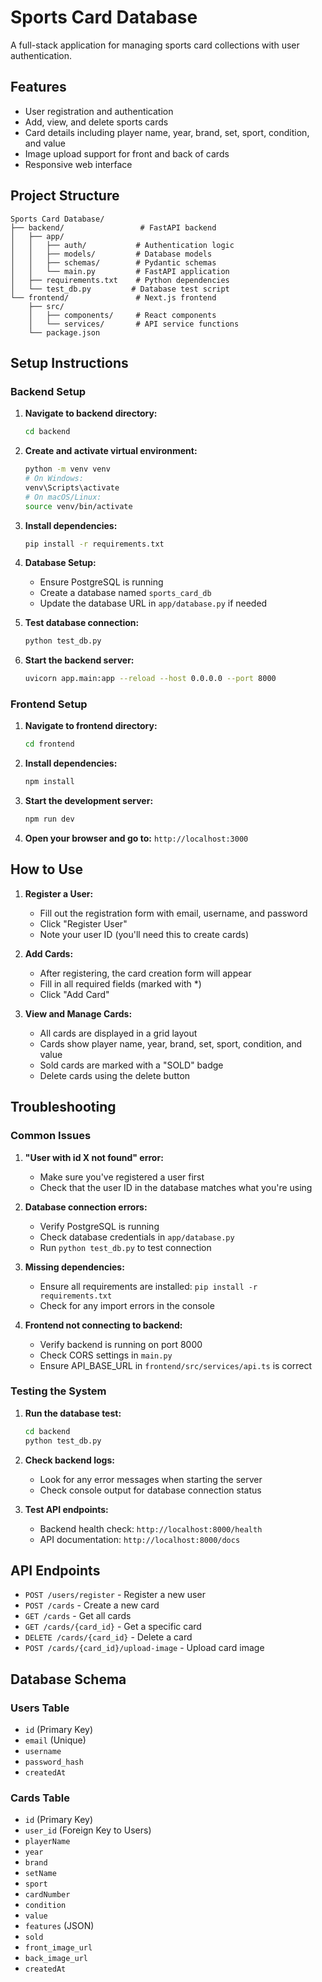 # Sports Card Database

A full-stack application for managing sports card collections with user authentication.

## Features

- User registration and authentication
- Add, view, and delete sports cards
- Card details including player name, year, brand, set, sport, condition, and value
- Image upload support for front and back of cards
- Responsive web interface

## Project Structure

```
Sports Card Database/
├── backend/                 # FastAPI backend
│   ├── app/
│   │   ├── auth/           # Authentication logic
│   │   ├── models/         # Database models
│   │   ├── schemas/        # Pydantic schemas
│   │   └── main.py         # FastAPI application
│   ├── requirements.txt    # Python dependencies
│   └── test_db.py         # Database test script
└── frontend/               # Next.js frontend
    ├── src/
    │   ├── components/     # React components
    │   └── services/       # API service functions
    └── package.json
```

## Setup Instructions

### Backend Setup

1. **Navigate to backend directory:**
   ```bash
   cd backend
   ```

2. **Create and activate virtual environment:**
   ```bash
   python -m venv venv
   # On Windows:
   venv\Scripts\activate
   # On macOS/Linux:
   source venv/bin/activate
   ```

3. **Install dependencies:**
   ```bash
   pip install -r requirements.txt
   ```

4. **Database Setup:**
   - Ensure PostgreSQL is running
   - Create a database named `sports_card_db`
   - Update the database URL in `app/database.py` if needed

5. **Test database connection:**
   ```bash
   python test_db.py
   ```

6. **Start the backend server:**
   ```bash
   uvicorn app.main:app --reload --host 0.0.0.0 --port 8000
   ```

### Frontend Setup

1. **Navigate to frontend directory:**
   ```bash
   cd frontend
   ```

2. **Install dependencies:**
   ```bash
   npm install
   ```

3. **Start the development server:**
   ```bash
   npm run dev
   ```

4. **Open your browser and go to:** `http://localhost:3000`

## How to Use

1. **Register a User:**
   - Fill out the registration form with email, username, and password
   - Click "Register User"
   - Note your user ID (you'll need this to create cards)

2. **Add Cards:**
   - After registering, the card creation form will appear
   - Fill in all required fields (marked with *)
   - Click "Add Card"

3. **View and Manage Cards:**
   - All cards are displayed in a grid layout
   - Cards show player name, year, brand, set, sport, condition, and value
   - Sold cards are marked with a "SOLD" badge
   - Delete cards using the delete button

## Troubleshooting

### Common Issues

1. **"User with id X not found" error:**
   - Make sure you've registered a user first
   - Check that the user ID in the database matches what you're using

2. **Database connection errors:**
   - Verify PostgreSQL is running
   - Check database credentials in `app/database.py`
   - Run `python test_db.py` to test connection

3. **Missing dependencies:**
   - Ensure all requirements are installed: `pip install -r requirements.txt`
   - Check for any import errors in the console

4. **Frontend not connecting to backend:**
   - Verify backend is running on port 8000
   - Check CORS settings in `main.py`
   - Ensure API_BASE_URL in `frontend/src/services/api.ts` is correct

### Testing the System

1. **Run the database test:**
   ```bash
   cd backend
   python test_db.py
   ```

2. **Check backend logs:**
   - Look for any error messages when starting the server
   - Check console output for database connection status

3. **Test API endpoints:**
   - Backend health check: `http://localhost:8000/health`
   - API documentation: `http://localhost:8000/docs`

## API Endpoints

- `POST /users/register` - Register a new user
- `POST /cards` - Create a new card
- `GET /cards` - Get all cards
- `GET /cards/{card_id}` - Get a specific card
- `DELETE /cards/{card_id}` - Delete a card
- `POST /cards/{card_id}/upload-image` - Upload card image

## Database Schema

### Users Table
- `id` (Primary Key)
- `email` (Unique)
- `username`
- `password_hash`
- `createdAt`

### Cards Table
- `id` (Primary Key)
- `user_id` (Foreign Key to Users)
- `playerName`
- `year`
- `brand`
- `setName`
- `sport`
- `cardNumber`
- `condition`
- `value`
- `features` (JSON)
- `sold`
- `front_image_url`
- `back_image_url`
- `createdAt`
